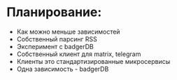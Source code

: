 # Планирование:
- Как можно меньше зависимостей
- Собственный парсинг RSS
- Эксперимент с badgerDB
- Собственный клиент для matrix, telegram
- Клиенты это стандартизированные микросервисы
- Одна зависимость - badgerDB
